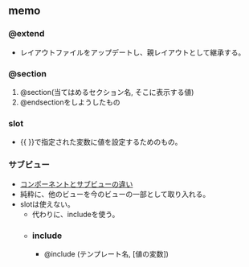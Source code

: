 ## memo

### @extend
- レイアウトファイルをアップデートし、親レイアウトとして継承する。

### @section
1. @section(当てはめるセクション名, そこに表示する値)
2. @endsectionをしようしたもの

### slot
- {{ }}で指定された変数に値を設定するためのもの。

### サブビュー
- [コンポーネントとサブビューの違い](https://hara-chan.com/it/programming/laravel-view-blade-component-subview/)
- 純粋に、他のビューを今のビューの一部として取り入れる。
- slotは使えない。
  - 代わりに、includeを使う。
  - ### include
    - @include (テンプレート名, [値の変数])